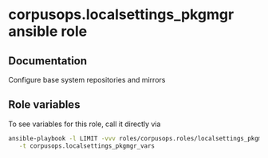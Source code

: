 # corpusops.localsettings_pkgmgr ansible role
## Documentation
Configure base system repositories and mirrors

## Role variables
To see variables for this role, call it directly via
```bash
ansible-playbook -l LIMIT -vvv roles/corpusops.roles/localsettings_pkgmgr/role.yml \
   -t corpusops.localsettings_pkgmgr_vars
```
